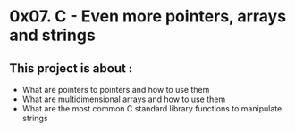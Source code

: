# 0x07. C - Even more pointers, arrays and strings

## This project is about :

* What are pointers to pointers and how to use them
* What are multidimensional arrays and how to use them
* What are the most common C standard library functions to manipulate strings
